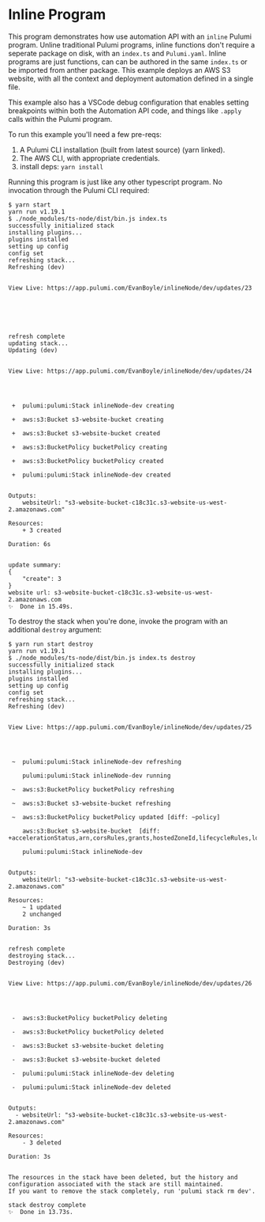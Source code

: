# Inline Program

This program demonstrates how use automation API with an `inline` Pulumi program. Unline traditional Pulumi programs, inline functions don't require a seperate package on disk, with an `index.ts` and `Pulumi.yaml`. Inline programs are just functions, can can be authored in the same `index.ts` or be imported from anther package. This example deploys an AWS S3 website, with all the context and deployment automation defined in a single file.

This example also has a VSCode debug configuration that enables setting breakpoints within both the Automation API code, and things like `.apply` calls within the Pulumi program.

To run this example you'll need a few pre-reqs:
1. A Pulumi CLI installation (built from latest source) (yarn linked). 
2. The AWS CLI, with appropriate credentials.
3. install deps: `yarn install`

Running this program is just like any other typescript program. No invocation through the Pulumi CLI required:

```shell
$ yarn start
yarn run v1.19.1
$ ./node_modules/ts-node/dist/bin.js index.ts
successfully initialized stack
installing plugins...
plugins installed
setting up config
config set
refreshing stack...
Refreshing (dev)


View Live: https://app.pulumi.com/EvanBoyle/inlineNode/dev/updates/23




 

refresh complete
updating stack...
Updating (dev)


View Live: https://app.pulumi.com/EvanBoyle/inlineNode/dev/updates/24




 +  pulumi:pulumi:Stack inlineNode-dev creating 

 +  aws:s3:Bucket s3-website-bucket creating 

 +  aws:s3:Bucket s3-website-bucket created 

 +  aws:s3:BucketPolicy bucketPolicy creating 

 +  aws:s3:BucketPolicy bucketPolicy created 

 +  pulumi:pulumi:Stack inlineNode-dev created 
 

Outputs:
    websiteUrl: "s3-website-bucket-c18c31c.s3-website-us-west-2.amazonaws.com"

Resources:
    + 3 created

Duration: 6s


update summary: 
{
    "create": 3
}
website url: s3-website-bucket-c18c31c.s3-website-us-west-2.amazonaws.com
✨  Done in 15.49s.
```

To destroy the stack when you're done, invoke the program with an additional `destroy` argument:

```shell
$ yarn run start destroy
yarn run v1.19.1
$ ./node_modules/ts-node/dist/bin.js index.ts destroy
successfully initialized stack
installing plugins...
plugins installed
setting up config
config set
refreshing stack...
Refreshing (dev)


View Live: https://app.pulumi.com/EvanBoyle/inlineNode/dev/updates/25




 ~  pulumi:pulumi:Stack inlineNode-dev refreshing 

    pulumi:pulumi:Stack inlineNode-dev running 

 ~  aws:s3:BucketPolicy bucketPolicy refreshing 

 ~  aws:s3:Bucket s3-website-bucket refreshing 

 ~  aws:s3:BucketPolicy bucketPolicy updated [diff: ~policy]

    aws:s3:Bucket s3-website-bucket  [diff: +accelerationStatus,arn,corsRules,grants,hostedZoneId,lifecycleRules,loggings,requestPayer,tags,versioning,websiteDomain,websiteEndpoint~website]

    pulumi:pulumi:Stack inlineNode-dev  
 

Outputs:
    websiteUrl: "s3-website-bucket-c18c31c.s3-website-us-west-2.amazonaws.com"

Resources:
    ~ 1 updated
    2 unchanged

Duration: 3s


refresh complete
destroying stack...
Destroying (dev)


View Live: https://app.pulumi.com/EvanBoyle/inlineNode/dev/updates/26




 -  aws:s3:BucketPolicy bucketPolicy deleting 

 -  aws:s3:BucketPolicy bucketPolicy deleted 

 -  aws:s3:Bucket s3-website-bucket deleting 

 -  aws:s3:Bucket s3-website-bucket deleted 

 -  pulumi:pulumi:Stack inlineNode-dev deleting 

 -  pulumi:pulumi:Stack inlineNode-dev deleted 
 

Outputs:
  - websiteUrl: "s3-website-bucket-c18c31c.s3-website-us-west-2.amazonaws.com"

Resources:
    - 3 deleted

Duration: 3s


The resources in the stack have been deleted, but the history and configuration associated with the stack are still maintained. 
If you want to remove the stack completely, run 'pulumi stack rm dev'.

stack destroy complete
✨  Done in 13.73s.
```